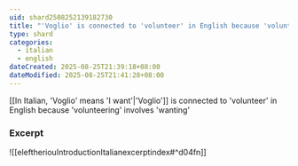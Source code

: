 ```yaml
---
uid: shard2508252139182730
title: "'Voglio' is connected to 'volunteer' in English because 'volunteering' involves 'wanting'"
type: shard
categories:
  - italian
  - english
dateCreated: 2025-08-25T21:39:18+08:00
dateModified: 2025-08-25T21:41:28+08:00
---
```

[[In Italian, 'Voglio' means 'I want'|'Voglio']] is connected to 'volunteer' in English because 'volunteering' involves 'wanting'

### Excerpt
![[eleftheriouIntroductionItalianexcerptindex#^d04fn]]